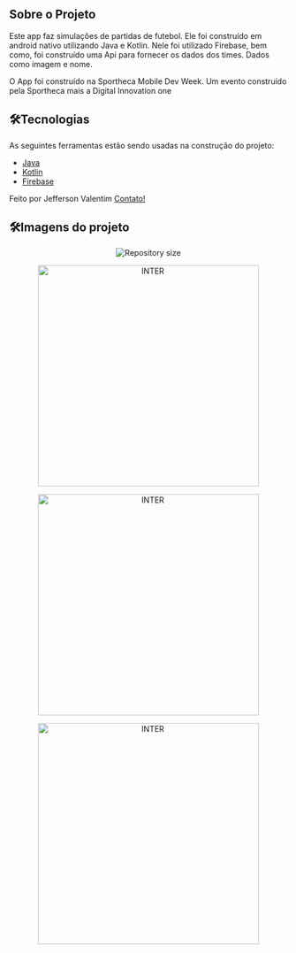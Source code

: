 ##  Sobre o Projeto

Este app faz simulações de partidas de futebol. Ele foi construído em android nativo utilizando Java e Kotlin. Nele foi utilizado Firebase, bem como, foi construído uma Api para fornecer os dados dos times. Dados como imagem e nome. 

O App foi construído na Sportheca Mobile Dev Week. Um evento construído pela Sportheca mais a  Digital Innovation one

## 🛠Tecnologias

As seguintes ferramentas estão sendo usadas na construção do projeto:

- [Java](https://www.java.com/pt-BR/)
- [Kotlin](https://developer.android.com/courses?gclid=Cj0KCQiAxc6PBhCEARIsAH8Hff0nC7SJj241leG63plX20PJU9i3i_MbphMz5tQRZg_GTH5TrIwSXrMaAg31EALw_wcB)
- [Firebase](https://firebase.google.com/?hl=pt-br)


Feito por Jefferson Valentim [Contato!](https://www.linkedin.com/in/jefferson-valentim-a3b64a124/)

## 🛠Imagens do projeto

<p align="center">
  <img alt="Repository size" src="https://raw.githubusercontent.com/JeffersonValentim1/Matches-simulator-app/main/imagens/Image%202022-01-28%20at%2013.05.33.jpeg">
</p>

<p align="center" style="display: flex; align-items: flex-start; justify-content: center;">
  <img alt="INTER" title="#INTER" src="https://raw.githubusercontent.com/JeffersonValentim1/Matches-simulator-app/main/imagens/Image%202022-01-28%20at%2013.05.33%20(3).jpeg" width="400px">
</p>

<p align="center" style="display: flex; align-items: flex-start; justify-content: center;">
  <img alt="INTER" title="#INTER" src="https://raw.githubusercontent.com/JeffersonValentim1/Matches-simulator-app/main/imagens/Image%202022-01-28%20at%2013.05.33%20(2).jpeg" width="400px">
</p>

<p align="center" style="display: flex; align-items: flex-start; justify-content: center;">
  <img alt="INTER" title="#INTER" src="https://raw.githubusercontent.com/JeffersonValentim1/Matches-simulator-app/main/imagens/Image%202022-01-28%20at%2013.05.33%20(1).jpeg" width="400px">
</p>

```
